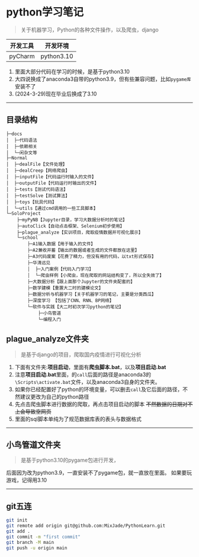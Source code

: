 # python学习笔记
> 关于机器学习，Python的各种文件操作，以及爬虫，django

|  开发工具   |    开发环境    |
|:-------:|:----------:|
| pyCharm | python3.10 |

1. 里面大部分代码在学习的时候，是基于python3.10
2. 大四说换成了anaconda3自带的python3.9，但有些兼容问题，比如`pygame库`安装不了
3. (2024-3-29)现在毕业后换成了3.10

---

## 目录结构

```text
├─docs
│  ├─代码语法
│  ├─依赖相关
│  └─闲杂文等
├─Normal
│  ├─dealFile【文件处理】
│  ├─dealCreep【网络爬虫】
│  ├─inputFile【代码运行时输入的文件】
│  ├─outputFile【代码运行时输出的文件】
│  ├─tests【测试代码语法】
│  ├─testSolve【测试算法】
│  ├─toys【玩具代码】
│  └─utils【通过cmd调用的一些工具脚本】
└─SoloProject
    ├─myPyNB【Jupyter目录，学习大数据分析时的笔记】
    ├─autoClick【自动点击框架、Selenium初步使用】
    ├─plague_analyze【实训项目，爬取疫情数据并可视化展示】
    └─school
        ├─A1输入数据【用于输入的文件】
        ├─A2兼收并蓄【输出的数据或者生成的文件都放在这里】
        ├─A3代码废案【花费了精力，但没有用的代码，以txt形式保存】
        ├─华清远见
        │  ├─入门案例【代码入门学习】
        │  └─爬虫样例【小爬虫，现在爬取的网站结构变了，所以全失效了】
        ├─大数据分析【跟上面那个Jupyter的文件夹配套的】
        ├─数学建模【重置大二时的建模论文】
        ├─数据分析与机器学习【关于机器学习的笔记，主要是分类西瓜】
        ├─深度学习 【包括了CNN、RNN、BP网络】
        └─软件与实践【大二时初次学习python的笔记】
            ├─小鸟管道
            └─编程入门
```



## plague_analyze文件夹

>是基于django的项目，爬取国内疫情进行可视化分析

1. 下面有文件夹:**项目启动**，里面有**爬虫脚本.bat**，以及**项目启动.bat**
2. 注意**项目启动.bat**里面，的`call`后面的路径是anaconda3的`\Scripts\activate.bat`文件，以及anaconda3自身的文件夹。
3. 如果你已经配置好了python的环境变量，可以删去`call`及它后面的路径，不然建议更改为自己的python路径
4. 先点击爬虫脚本进行数据的爬取，再点击项目启动的脚本 
 ~~不然数据的日期对不上会导致空网页~~
5. 里面的sql脚本单纯为了规范数据库表的表头与数据格式

---

## 小鸟管道文件夹

> 是基于python3.10的pygame包进行开发， 

后面因为改为python3.9，一直安装不了pygame包，就一直放在里面。
如果要玩游戏，记得用3.10

---

## git五连

```bash
git init
git remote add origin git@github.com:MixJade/PythonLearn.git
git add .
git commit -m "first commit"
git branch -M main
git push -u origin main
```